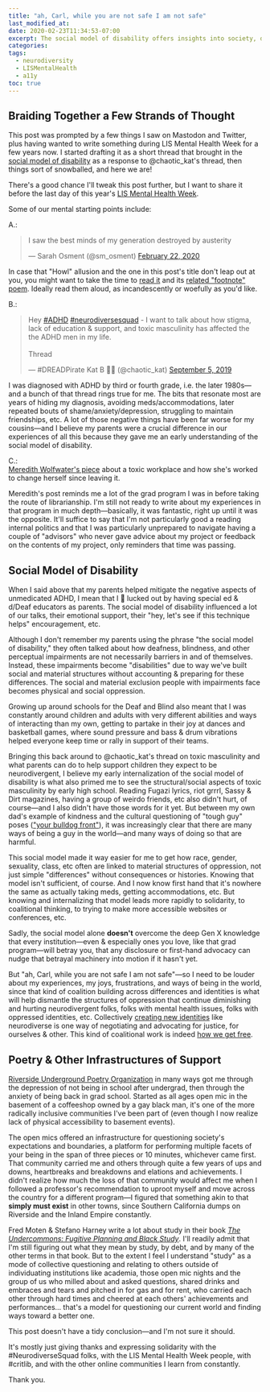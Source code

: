 ```yaml
---
title: "ah, Carl, while you are not safe I am not safe"
last_modified_at:
date: 2020-02-23T11:34:53-07:00
excerpt: The social model of disability offers insights into society, differences, and oppressive structures far beyond disability.  
categories:
tags: 
  - neurodiversity  
  - LISMentalHealth  
  - a11y  
toc: true
---
```

## Braiding Together a Few Strands of Thought  

This post was prompted by a few things I saw on Mastodon and Twitter, plus having wanted to write something during LIS Mental Health Week for a few years now. I started drafting it as a short thread that brought in the [social model of disability](https://www.sciencedirect.com/topics/medicine-and-dentistry/social-model-of-disability) as a response to @chaotic_kat's thread, then things sort of snowballed, and here we are!  

There's a good chance I'll tweak this post further, but I want to share it before the last day of this year's [LIS Mental Health Week](https://tinyurl.com/lismentalhealth20).  

Some of our mental starting points include:  

A.:  
<blockquote class="twitter-tweet"><p lang="en" dir="ltr">I saw the best minds of my generation destroyed by austerity</p>&mdash; Sarah Osment (@sm_osment) <a href="https://twitter.com/sm_osment/status/1231051671469535232?ref_src=twsrc%5Etfw">February 22, 2020</a></blockquote> <script async src="https://platform.twitter.com/widgets.js" charset="utf-8"></script>  

In case that "Howl" allusion and the one in this post's title don't leap out at you, you might want to take the time to [read it](https://www.poetryfoundation.org/poems/49303/howl) and its [related "footnote" poem](https://www.poetryfoundation.org/poems/54163/footnote-to-howl). Ideally read them aloud, as incandescently or woefully as you'd like.  

B.:  
<blockquote class="twitter-tweet"><p lang="en" dir="ltr">Hey <a href="https://twitter.com/hashtag/ADHD?src=hash&amp;ref_src=twsrc%5Etfw">#ADHD</a> <a href="https://twitter.com/hashtag/neurodiversesquad?src=hash&amp;ref_src=twsrc%5Etfw">#neurodiversesquad</a> - I want to talk about how stigma, lack of education &amp; support, and toxic masculinity has affected the the ADHD men in my life.<br><br>Thread</p>&mdash; #DREADPirate Kat B 🏳️‍🌈 (@chaotic_kat) <a href="https://twitter.com/chaotic_kat/status/1169688745387233280?ref_src=twsrc%5Etfw">September 5, 2019</a></blockquote> <script async src="https://platform.twitter.com/widgets.js" charset="utf-8"></script>  

I was diagnosed with ADHD by third or fourth grade, i.e. the later 1980s—and a bunch of that thread rings true for me. The bits that resonate most are years of hiding my diagnosis, avoiding meds/accommodations, later repeated bouts of shame/anxiety/depression, struggling to maintain friendships, etc. A lot of those negative things have been far worse for my cousins—and I believe my parents were a crucial difference in our experiences of all this because they gave me an early understanding of the social model of disability.  

C.:  
[Meredith Wolfwater's piece](https://meredith.wolfwater.com/wordpress/2020/02/18/lismentalhealth-that-time-my-brain-and-my-job-tried-to-kill-me/) about a toxic workplace and how she's worked to change herself since leaving it.  

Meredith's post reminds me a lot of the grad program I was in before taking the route of librarianship. I'm still not ready to write about my experiences in that program in much depth—basically, it was fantastic, right up until it was the opposite. It'll suffice to say that I'm not particularly good a reading internal politics and that I was particularly unprepared to navigate having a couple of "advisors" who never gave advice about my project or feedback on the contents of my project, only reminders that time was passing.  

## Social Model of Disability  

When I said above that my parents helped mitigate the negative aspects of unmedicated ADHD, I mean that I 💯 lucked out by having special ed & d/Deaf educators as parents. The social model of disability influenced a lot of our talks, their emotional support, their "hey, let's see if this technique helps" encouragement, etc.  

Although I don't remember my parents using the phrase "the social model of disability," they often talked about how deafness, blindness, and other perceptual impairments are not necessarily barriers in and of themselves. Instead, these impairments become "disabilities" due to way we've built social and material structures without accounting & preparing for these differences. The social and material exclusion people with impairments face becomes physical and social oppression.  

Growing up around schools for the Deaf and Blind also meant that I was constantly around children and adults with very different abilities and ways of interacting than my own, getting to partake in their joy at dances and basketball games, where sound pressure and bass & drum vibrations helped everyone keep time or rally in support of their teams.  

Bringing this back around to @chaotic_kat's thread on toxic masculinity and what parents can do to help support children they expect to be neurodivergent, I believe my early internalization of the social model of disability is what also primed me to see the structural/social aspects of toxic masculinity by early high school. Reading Fugazi lyrics, riot grrrl, Sassy & Dirt magazines, having a group of weirdo friends, etc also didn't hurt, of course—and I also didn't have those words for it yet. But between my own dad's example of kindness and the cultural questioning of "tough guy" poses (["your bulldog front"](https://genius.com/Fugazi-bulldog-front-lyrics)), it was increasingly clear that there are many ways of being a guy in the world—and many ways of doing so that are harmful.  

This social model made it way easier for me to get how race, gender, sexuality, class, etc often are linked to material structures of oppression, not just simple "differences" without consequences or histories. Knowing that model isn't sufficient, of course. And I now know first hand that it's nowhere the same as actually taking meds, getting accommodations, etc. But knowing and internalizing that model leads more rapidly to solidarity, to coalitional thinking, to trying to make more accessible websites or conferences, etc.  

Sadly, the social model alone __doesn't__ overcome the deep Gen X knowledge that every institution—even & especially ones you love, like that grad program—will betray you, that any disclosure or first-hand advocacy can nudge that betrayal machinery into motion if it hasn't yet.  

But "ah, Carl, while you are not safe I am not safe"—so I need to be louder about my experiences, my joys, frustrations, and ways of being in the world, since that kind of coalition building across differences and identities is what will help dismantle the structures of oppression that continue diminishing and hurting neurodivergent folks, folks with mental health issues, folks with oppressed identities, etc. Collectively [creating new identities](https://pages.mtu.edu/~jdslack/readings/CSReadings/Hall_Old_and_New_Identities_Ethnicities.pdf) like neurodiverse is one way of negotiating and advocating for justice, for ourselves & other. This kind of coalitional work is indeed [how we get free](http://www.worldcat.org/oclc/1022312889).  

## Poetry & Other Infrastructures of Support  

[Riverside Underground Poetry Organization](https://raincrossunderground.omeka.net/items/show/2) in many ways got me through the depression of not being in school after undergrad, then through the anxiety of being back in grad school. Started as all ages open mic in the basement of a coffeeshop owned by a gay black man, it's one of the more radically inclusive communities I've been part of (even though I now realize lack of physical accessibility to basement events).  

The open mics offered an infrastructure for questioning society's expectations and boundaries, a platform for performing multiple facets of your being in the span of three pieces or 10 minutes, whichever came first. That community carried me and others through quite a few years of ups and downs, heartbreaks and breakdowns and elations and achievements. I didn't realize how much the loss of that community would affect me when I followed a professor's recommendation to uproot myself and move across the country for a different program—I figured that something akin to that __simply must exist__ in other towns, since Southern California dumps on Riverside and the Inland Empire constantly.  

Fred Moten & Stefano Harney write a lot about study in their book [_The Undercommons: Fugitive Planning and Black Study_](http://www.minorcompositions.info/wp-content/uploads/2013/04/undercommons-web.pdf). I'll readily admit that I'm still figuring out what they mean by study, by debt, and by many of the other terms in that book. But to the extent I feel I understand "study" as a mode of collective questioning and relating to others outside of individuating institutions like academia, those open mic nights and the group of us who milled about and asked questions, shared drinks and embraces and tears and pitched in for gas and for rent, who carried each other through hard times and cheered at each others' achievements and performances… that's a model for questioning our current world and finding ways toward a better one.  

This post doesn't have a tidy conclusion—and I'm not sure it should. 

It's mostly just giving thanks and expressing solidarity with the #NeurodiverseSquad folks, with the LIS Mental Health Week people, with #critlib, and with the other online communities I learn from constantly.  

Thank you.  